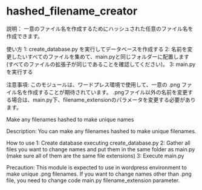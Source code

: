 # hashed_filename_creator

説明：
一意のファイル名を作成するためにハッシュされた任意のファイル名を作成できます。

使い方
1: create_database.py を実行してデータベースを作成する
2: 名前を変更したいすべてのファイルを集めて、main.pyと同じフォルダーに配置します (すべてのファイルの拡張子が同じであることを確認してください)。
3: main.pyを実行する

注意事項:
このモジュールは、ワードプレス環境で使用して、一意の .png ファイル名を作成することが期待されています。
.pngファイル以外の名前を変更する場合は、main.py下、filename_extensionのパラメータを変更する必要があります。

Make any filenames hashed to make unique names

Description:
You can make any filenames hashed to make unique filenames.

How to use
1: Create database executing create_database.py
2: Gather all files you want to change names and put them in the same folder as main.py (make sure all of them are the same file extensions)
3: Execute main.py

Precaution:
This module is expected to use in wordpress environment to make unique .png filenames.
If you want to change names other than .png file, you need to change code main.py filename_extension parameter.
